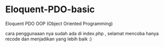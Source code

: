 # Eloquent-PDO-basic
Eloquent PDO OOP (Object Oriented Programming) 

cara penggunaaan nya sudah ada di index.php , selamat mencoba hanya recode dan menjadikan yang lebih baik :)
